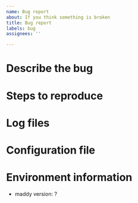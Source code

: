 ```yaml
---
name: Bug report
about: If you think something is broken
title: Bug report
labels: bug
assignees: ''

---
```


# Describe the bug

[//]: # (What do you think is wrong?)

# Steps to reproduce

# Log files

[//]: # (Use a service like hastebin.com or attach a file if it is big)

# Configuration file

[//]: # (Located in /etc/maddy/maddy.conf by default, don't forget to remove DB passwords and other security-related stuff)

# Environment information

* maddy version: ?
